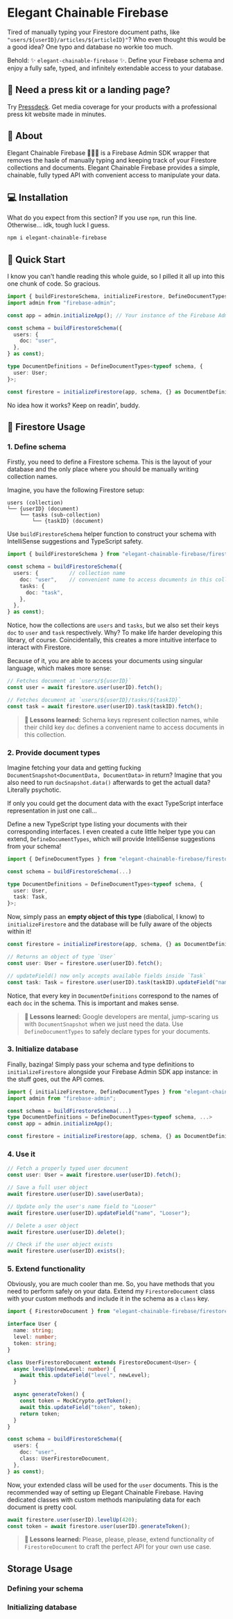 # Elegant Chainable Firebase

Tired of manually typing your Firestore document paths, like `"users/${userID}/articles/${articleID}"`? Who even thought this would be a good idea? One typo and database no workie too much.

Behold: ✨ `elegant-chainable-firebase` ✨. Define your Firebase schema and enjoy a fully safe, typed, and infinitely extendable access to your database.

## 📢 Need a press kit or a landing page?

Try [Pressdeck](https://pressdeck.io/?utm_source=elegant_chainable_firebase). Get media coverage for your products with a professional press kit website made in minutes.

## 🤔 About

Elegant Chainable Firebase 🫦🥵💦 is a Firebase Admin SDK wrapper that removes the hasle of manually typing and keeping track of your Firestore collections and documents. Elegant Chainable Firebase provides a simple, chainable, fully typed API with convenient access to manipulate your data.

## 💻 Installation

What do you expect from this section? If you use `npm`, run this line. Otherwise... idk, tough luck I guess.

```bash
npm i elegant-chainable-firebase
```

## 🏁 Quick Start

I know you can't handle reading this whole guide, so I pilled it all up into this one chunk of code. So gracious.

```typescript
import { buildFirestoreSchema, initializeFirestore, DefineDocumentTypes } from "elegant-chainable-firebase/firestore";
import admin from "firebase-admin";

const app = admin.initializeApp(); // Your instance of the Firebase Admin SDK

const schema = buildFirestoreSchema({
  users: {
    doc: "user",
  },
} as const);

type DocumentDefinitions = DefineDocumentTypes<typeof schema, {
  user: User;
}>;

const firestore = initializeFirestore(app, schema, {} as DocumentDefinitions);
```

No idea how it works? Keep on readin', buddy.

## 👀 Firestore Usage

### 1. Define schema

Firstly, you need to define a Firestore schema. This is the layout of your database and the only place where you should be manually writing collection names.

Imagine, you have the following Firestore setup:

```
users (collection)
└── {userID} (document)
    └── tasks (sub-collection)
        └── {taskID} (document)
```

Use `buildFirestoreSchema` helper function to construct your schema with IntelliSense suggestions and TypeScript safety.

```typescript
import { buildFirestoreSchema } from "elegant-chainable-firebase/firestore";

const schema = buildFirestoreSchema({
  users: {          // collection name
    doc: "user",    // convenient name to access documents in this collection
    tasks: {
      doc: "task",
    },
  },
} as const);
```

Notice, how the collections are `users` and `tasks`, but we also set their keys `doc` to `user` and `task` respectively. Why? To make life harder developing this library, of course. Coincidentally, this creates a more intuitive interface to interact with Firestore.

Because of it, you are able to access your documents using singular language, which makes more sense:

```typescript
// Fetches document at `users/${userID}`
const user = await firestore.user(userID).fetch();

// Fetches document at `users/${userID}/tasks/${taskID}`
const task = await firestore.user(userID).task(taskID).fetch();
```

> **🫦 Lessons learned:** Schema keys represent collection names, while their child key `doc` defines a convenient name to access documents in this collection.

### 2. Provide document types

Imagine fetching your data and getting fucking `DocumentSnapshot<DocumentData, DocumentData>` in return? Imagine that you also need to run `docSnapshot.data()` afterwards to get the actuall data? Literally psychotic.

If only you could get the document data with the exact TypeScript interface representation in just one call...

Define a new TypeScript type listing your documents with their corresponding interfaces. I even created a cute little helper type you can extend, `DefineDocumentTypes`, which will provide IntelliSense suggestions from your schema!

```typescript
import { DefineDocumentTypes } from "elegant-chainable-firebase/firestore";

const schema = buildFirestoreSchema(...)

type DocumentDefinitions = DefineDocumentTypes<typeof schema, {
  user: User,
  task: Task,
}>;
```

Now, simply pass an **empty object of this type** (diabolical, I know) to `initializeFirestore` and the database will be fully aware of the objects within it!

```typescript
const firestore = initializeFirestore(app, schema, {} as DocumentDefinitions);

// Returns an object of type `User`
const user: User = firestore.user(userID).fetch();

// updateField() now only accepts available fields inside `Task`
const task: Task = firestore.user(userID).task(taskID).updateField("name");
```

Notice, that every key in `DocumentDefinitions` correspond to the names of each `doc` in the schema. This is important and makes sense.

> **🫦 Lessons learned:** Google developers are mental, jump-scaring us with `DocumentSnapshot` when we just need the data. Use `DefineDocumentTypes` to safely declare types for your documents.

### 3. Initialize database

Finally, bazinga! Simply pass your schema and type definitions to `initializeFirestore` alongside your Firebase Admin SDK app instance: in the stuff goes, out the API comes.

```typescript
import { initializeFirestore, DefineDocumentTypes } from "elegant-chainable-firebase/firestore";
import admin from "firebase-admin";

const schema = buildFirestoreSchema(...)
type DocumentDefinitions = DefineDocumentTypes<typeof schema, ...>
const app = admin.initializeApp();

const firestore = initializeFirestore(app, schema, {} as DocumentDefinitions);
```

### 4. Use it

```typescript
// Fetch a properly typed user document
const user: User = await firestore.user(userID).fetch();

// Save a full user object
await firestore.user(userID).save(userData);

// Update only the user's name field to "Looser"
await firestore.user(userID).updateField("name", "Looser");

// Delete a user object
await firestore.user(userID).delete();

// Check if the user object exists
await firestore.user(userID).exists();
```

### 5. Extend functionality

Obviously, you are much cooler than me. So, you have methods that you need to perform safely on your data. Extend my `FirestoreDocument` class with your custom methods and include it in the schema as a `class` key.

```typescript
import { FirestoreDocument } from "elegant-chainable-firebase/firestore";

interface User {
  name: string;
  level: number;
  token: string;
}

class UserFirestoreDocument extends FirestoreDocument<User> {
  async levelUp(newLevel: number) {
    await this.updateField("level", newLevel);
  }

  async generateToken() {
    const token = MockCrypto.getToken();
    await this.updateField("token", token);
    return token;
  }
}

const schema = buildFirestoreSchema({
  users: {
    doc: "user",
    class: UserFirestoreDocument,
  },
} as const);
```

Now, your extended class will be used for the `user` documents. This is the recommended way of setting up Elegant Chainable Firebase. Having dedicated classes with custom methods manipulating data for each document is pretty cool.

```typescript
await firestore.user(userID).levelUp(420);
const token = await firestore.user(userID).generateToken();
```

> **🫦 Lessons learned:** Please, please, please, extend functionality of `FirestoreDocument` to craft the perfect API for your own use case.

## Storage Usage

### Defining your schema

### Initializing database
